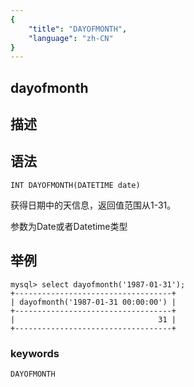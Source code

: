 ```yaml
---
{
    "title": "DAYOFMONTH",
    "language": "zh-CN"
}
---
```


## dayofmonth
## 描述
## 语法

`INT DAYOFMONTH(DATETIME date)`


获得日期中的天信息，返回值范围从1-31。

参数为Date或者Datetime类型

## 举例

```
mysql> select dayofmonth('1987-01-31');
+-----------------------------------+
| dayofmonth('1987-01-31 00:00:00') |
+-----------------------------------+
|                                31 |
+-----------------------------------+
```

### keywords

    DAYOFMONTH
